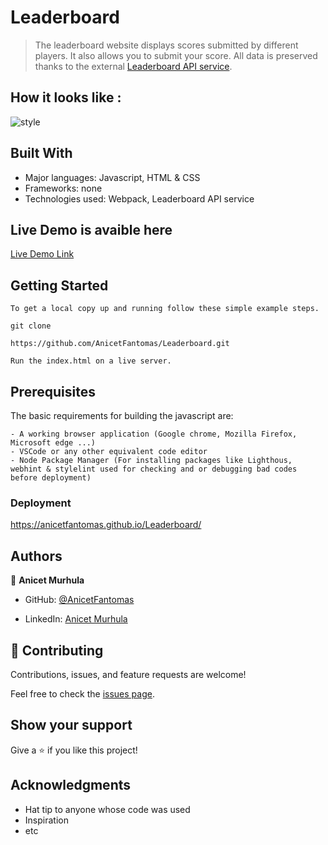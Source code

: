 # Leaderboard

> The leaderboard website displays scores submitted by different players. It also allows you to submit your score. All data is preserved thanks to the external [Leaderboard API service](https://www.notion.so/microverse/Leaderboard-API-service-24c0c3c116974ac49488d4eb0267ade3).

## How it looks like :

![style](https://user-images.githubusercontent.com/94958024/163553708-34076e8b-427d-4d9b-899c-079bf2acef4b.png)



## Built With

- Major languages: Javascript, HTML & CSS
- Frameworks: none
- Technologies used: Webpack, Leaderboard API service

## Live Demo is avaible here

[Live Demo Link](https://anicetfantomas.github.io/Leaderboard/)


## Getting Started

```
To get a local copy up and running follow these simple example steps.

git clone 

https://github.com/AnicetFantomas/Leaderboard.git

Run the index.html on a live server.
```
## Prerequisites

The basic requirements for building the javascript are:
```
- A working browser application (Google chrome, Mozilla Firefox, Microsoft edge ...)
- VSCode or any other equivalent code editor
- Node Package Manager (For installing packages like Lighthous, webhint & stylelint used for checking and or debugging bad codes before deployment)
```

### Deployment

https://anicetfantomas.github.io/Leaderboard/

## Authors

👤 **Anicet Murhula**

- GitHub: [@AnicetFantomas](https://github.com/AnicetFantomas)

- LinkedIn: [Anicet Murhula](https://www.linkedin.com/in/anicet-murhula-13a1b0220/)


## 🤝 Contributing

Contributions, issues, and feature requests are welcome!

Feel free to check the [issues page](../../issues/).

## Show your support

Give a ⭐️ if you like this project!

## Acknowledgments

- Hat tip to anyone whose code was used
- Inspiration
- etc
